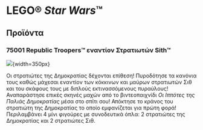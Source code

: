 # LEGO® *Star Wars*™
## Προϊόντα
### 75001 Republic Troopers™ εναντίον Στρατιωτών Sith™

![](https://www.lego.com/cdn/product-assets/product.img.pri/75001_prod.jpg){width=350px}

Οι στρατιώτες της Δημοκρατίας δέχονται επίθεση! Πυροδότησε τα κανόνια τους καθώς μάχεσαι εναντίον των κόκκινων και μαύρων στρατιωτών Σιθ και του σκάφους τους με διπλούς εκτινασσόμενους πυραύλους! Αναπαράστησε επικές σκηνές μαχών από το βιντεοπαιχνίδι *Οι Ιππότες της Παλιάς Δημοκρατίας* μέσα στο σπίτι σου! Απόκτησε το κράνος του στρατιώτη της Δημοκρατίας το οποίο εμφανίζεται για πρώτη φορά! Περιλαμβάνει 4 μίνι φιγούρες με συνοδευτικά όπλα: 2 στρατιώτες της Δημοκρατίας και 2 στρατιώτες Σιθ.
